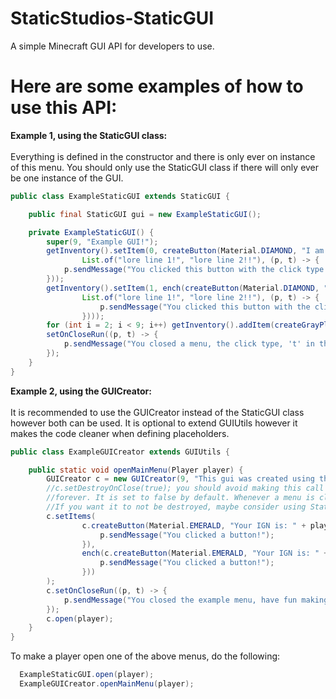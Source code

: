 # StaticStudios-StaticGUI
A simple Minecraft GUI API for developers to use.

# Here are some examples of how to use this API:

<b>Example 1, using the StaticGUI class:</b><br><br>
Everything is defined in the constructor and there is only ever on instance of this menu.
You should only use the StaticGUI class if there will only ever be one instance of the GUI.
```java
public class ExampleStaticGUI extends StaticGUI {

    public final StaticGUI gui = new ExampleStaticGUI();

    private ExampleStaticGUI() {
        super(9, "Example GUI!");
        getInventory().setItem(0, createButton(Material.DIAMOND, "I am a normal button",
                List.of("lore line 1!", "lore line 2!!"), (p, t) -> {
            p.sendMessage("You clicked this button with the click type: " + t.name());
        }));
        getInventory().setItem(1, ench(createButton(Material.DIAMOND, "I am a normal button but I am enchanted!",
                List.of("lore line 1!", "lore line 2!!"), (p, t) -> {
                    p.sendMessage("You clicked this button with the click type: " + t.name());
                })));
        for (int i = 2; i < 9; i++) getInventory().addItem(createGrayPlaceHolder("I am a placeholder"));
        setOnCloseRun((p, t) -> {
            p.sendMessage("You closed a menu, the click type, 't' in this case, will always be null when an on close event is run");
        });
    }
}
```

<b>Example 2, using the GUICreator:</b><br><br>
It is recommended to use the GUICreator instead of the StaticGUI class however both can be used.
It is optional to extend GUIUtils however it makes the code cleaner when defining placeholders.
```java
public class ExampleGUICreator extends GUIUtils {

    public static void openMainMenu(Player player) {
        GUICreator c = new GUICreator(9, "This gui was created using the GUICreator class!");
        //c.setDestroyOnClose(true); you should avoid making this call (in most cases) as it will keep ths GUI in memory
        //forever. It is set to false by default. Whenever a menu is closed, it is destroyed (taken out of memory) by default.
        //If you want it to not be destroyed, maybe consider using StaticGUI (applicable in most cases)
        c.setItems(
                c.createButton(Material.EMERALD, "Your IGN is: " + player.getName(), List.of("I am lore!"), (p, t) -> {
                    p.sendMessage("You clicked a button!");
                }),
                ench(c.createButton(Material.EMERALD, "Your IGN is: " + player.getName(), List.of("I am an enchanted button!"), (p, t) -> {
                    p.sendMessage("You clicked a button!");
                }))
        );
        c.setOnCloseRun((p, t) -> {
            p.sendMessage("You closed the example menu, have fun making your own!");
        });
        c.open(player);
    }
}
```


To make a player open one of the above menus, do the following:
```java
  ExampleStaticGUI.open(player);
  ExampleGUICreator.openMainMenu(player);
```
